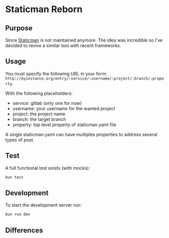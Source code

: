 # Staticman Reborn

## Purpose

Since [Staticman](https://staticman.net/) is not maintained anymore. The idea was incredible so I've decided to revive a similar tool with recent frameworks.

## Usage

You must specify the following URL in your form: `http://myinstance.org/entry/:service/:username/:project/:branch/:property`.

With the following placeholders:
- service: gitlab (only one for now)
- username: your username for the wanted project
- project: the project name
- branch: the target branch
- property: top level property of staticman.yaml file

A single staticman.yaml can have multiples properties to address several types of post.

## Test

A full functional test exists (with mocks):

```bash
bun test
```

## Development

To start the development server run:

```bash
bun run dev
```

## Differences

